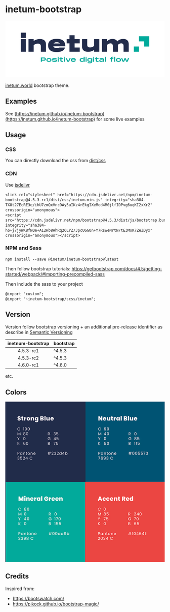 # inetum-bootstrap

![inetum](docs/inetum.png)

[inetum.world](https://inetum.world) bootstrap theme.

## Examples

See [https://inetum.github.io/inetum-bootstrap](https://inetum.github.io/inetum-bootstrap) for some live examples 

## Usage

### CSS

You can directly download the css from [dist/css](dist/css)

### CDN

Use [jsdelivr](https://www.jsdelivr.com/package/npm/inetum-bootstrap?path=dist%2Fcss)

    <link rel="stylesheet" href="https://cdn.jsdelivr.net/npm/inetum-bootstrap@4.5.3-rc1/dist/css/inetum.min.js" integrity="sha384-TX8t27EcRE3e/ihU7zmQxVncDAy5uIKz4rEkgIXeMed4M0jlfIDPvg6uqKI2xXr2" crossorigin="anonymous">
    <script src="https://cdn.jsdelivr.net/npm/bootstrap@4.5.3/dist/js/bootstrap.bundle.min.js" integrity="sha384-ho+j7jyWK8fNQe+A12Hb8AhRq26LrZ/JpcUGGOn+Y7RsweNrtN/tE3MoK7ZeZDyx" crossorigin="anonymous"></script>

### NPM and Sass

    npm install --save @inetum/inetum-bootstrap@latest

Then follow bootstrap tutorials:
https://getbootstrap.com/docs/4.5/getting-started/webpack/#importing-precompiled-sass

Then include the sass to your project

    @import "custom";
    @import "~inetum-bootstrap/scss/inetum";

## Version

Version follow bootstrap versioning + an additional pre-release identifier as describe in [Semantic Versioning](https://semver.org/#spec-item-9)

| inetnum-bootstrap | bootstrap      |
|:-----------------:| ------------- |
| 4.5.3-rc1         | ^4.5.3        |
| 4.5.3-rc2         | ^4.5.3        |
| 4.6.0-rc1         | ^4.6.0        |

etc.

## Colors

![colors](docs/colors.jpg)

## Credits

Inspired from:
- https://bootswatch.com/
- https://pikock.github.io/bootstrap-magic/
